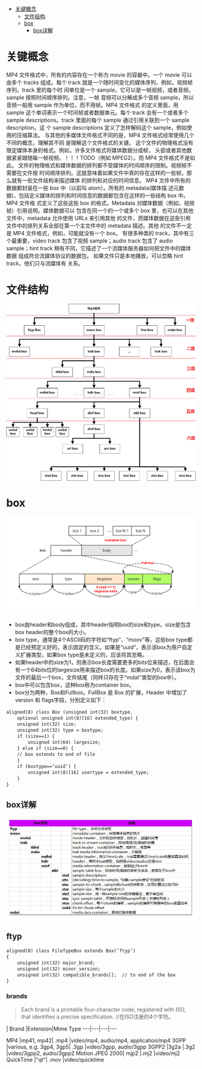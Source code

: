 * [关键概念](#关键概念)
   * [文件结构](#文件结构)
   * [box](#box)
      * [box详解](#box详解)
# 关键概念
MP4 文件格式中，所有的内容存在一个称为 movie 的容器中。一个 movie 可以由多个
tracks 组成。每个 track 就是一个随时间变化的媒体序列，例如，视频帧序列。track 里的每个时
间单位是一个 sample，它可以是一帧视频，或者音频。sample 按照时间顺序排列。注意，一帧
音频可以分解成多个音频 sample，所以音频一般用 sample 作为单位，而不用帧。MP4 文件格式
的定义里面，用 sample 这个单词表示一个时间帧或者数据单元。每个 track 会有一个或者多个
sample descriptions。track 里面的每个 sample 通过引用关联到一个 sample description。这
个 sample descriptions 定义了怎样解码这个 sample，例如使用的压缩算法。
与其他的多媒体文件格式不同的是，MP4 文件格式经常使用几个不同的概念，理解其不同
是理解这个文件格式的关键。
这个文件的物理格式没有限定媒体本身的格式。例如，许多文件格式将媒体数据分成帧，
头部或者其他数据紧紧跟随每一帧视频，！！！TODO（例如 MPEG2）。而 MP4 文件格式不是如
此。
文件的物理格式和媒体数据的排列都不受媒体的时间顺序的限制。视频帧不需要在文件按
时间顺序排列。这就意味着如果文件中真的存在这样的一些帧，那么就有一些文件结构来描述媒体
的排列和对应的时间信息。
MP4 文件中所有的数据都封装在一些 box 中（以前叫 atom）。所有的 metadata(媒体描
述元数据)，包括定义媒体的排列和时间信息的数据都包含在这样的一些结构 box 中。MP4 文件格
式定义了这些这些 box 的格式。Metadata 对媒体数据（例如，视频帧）引用说明。媒体数据可以
包含在同一个的一个或多个 box 里，也可以在其他文件中，metadata 允许使用 URLs 来引用其他
的文件，而媒体数据在这些引用文件中的排列关系全部在第一个主文件中的 metadata 描述。其他
的文件不一定是 MP4 文件格式，例如，可能就没有一个 box。
有很多种类的 track，其中有三个最重要，video track 包含了视频 sample；audio track
包含了 audio sample；hint track 稍有不同，它描述了一个流媒体服务器如何把文件中的媒体数据
组成符合流媒体协议的数据包。 如果文件只是本地播放，可以忽略 hint track，他们只与流媒体有
关系。
# 文件结构
![pic](./images/mp4-struct.png)

# box
![pic](./images/box.png)
- box由header和body组成，其中header指明box的size和type。size是包含box header的整个box的大小。
- box type，通常是4个ASCII码的字符如“ftyp”、“moov”等，这些box type都是已经预定义好的，表示固定的含义。如果是“uuid”，表示该box为用户自定义扩展类型，如果box type是未定义的，应该将其忽略。
- 如果header中的size为1，则表示box长度需要更多的bits位来描述，在后面会有一个64bits位的largesize用来描述box的长度。如果size为0，表示该box为文件的最后一个box，文件结尾（同样只存在于“mdat”类型的box中）。
- box中可以包含box，这种box称为container box。
- box分为两种，Box和Fullbox。FullBox 是 Box 的扩展，Header 中增加了version 和 flags字段，分别定义如下：
```
aligned(8) class Box (unsigned int(32) boxtype,
    optional unsigned int(8)[16] extended_type) {
    unsigned int(32) size;
    unsigned int(32) type = boxtype;
    if (size==1) {
        unsigned int(64) largesize;
    } else if (size==0) {
    // box extends to end of file
    }
    if (boxtype==‘uuid’) {
        unsigned int(8)[16] usertype = extended_type;
    }
}
```
## box详解
![pic](./images/box-detail.png)

## ftyp
```
aligned(8) class FileTypeBox extends Box(‘ftyp’) 
{ 
    unsigned int(32) major_brand; 
    unsigned int(32) minor_version; 
    unsigned int(32) compatible_brands[];  // to end of the box 
}
```
### brands
> Each brand is a printable four-character code, registered with ISO, that identifies a precise specification. //在ISO注册的4个字符。

   | Brand	|Extension|Mime Type 
---|---|---|---


MP4	|mp41, mp42|	.mp4	|video/mp4, audio/mp4, application/mp4
3GPP	|various, e.g. 3gp4, 3gp5|	.3gp	|video/3gpp, audio/3gpp
3GPP2	|3g2a	|.3g2	|video/3gpp2, audio/3gpp2
Motion JPEG 2000|	mjp2	|.mj2	|video/mj2
QuickTime	|"qt"|	.mov	|video/quicktime
